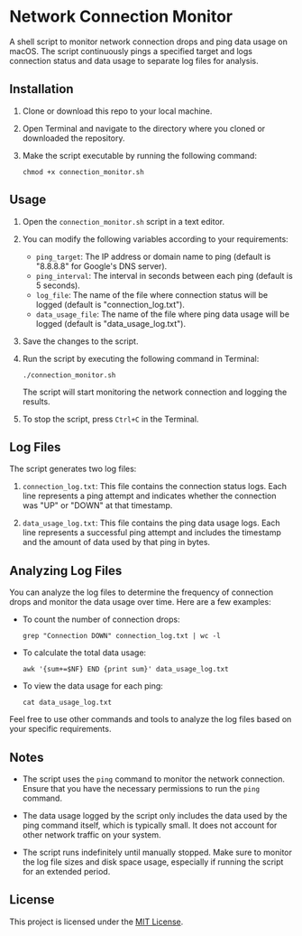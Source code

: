 # Network Connection Monitor

A shell script to monitor network connection drops and ping data usage on macOS. The script continuously pings a specified target and logs connection status and data usage to separate log files for analysis.

## Installation

1. Clone or download this repo to your local machine.

2. Open Terminal and navigate to the directory where you cloned or downloaded the repository.

3. Make the script executable by running the following command:
   ```
   chmod +x connection_monitor.sh
   ```

## Usage

1. Open the `connection_monitor.sh` script in a text editor.

2. You can modify the following variables according to your requirements:
   - `ping_target`: The IP address or domain name to ping (default is "8.8.8.8" for Google's DNS server).
   - `ping_interval`: The interval in seconds between each ping (default is 5 seconds).
   - `log_file`: The name of the file where connection status will be logged (default is "connection_log.txt").
   - `data_usage_file`: The name of the file where ping data usage will be logged (default is "data_usage_log.txt").

3. Save the changes to the script.

4. Run the script by executing the following command in Terminal:
   ```
   ./connection_monitor.sh
   ```

   The script will start monitoring the network connection and logging the results.

5. To stop the script, press `Ctrl+C` in the Terminal.

## Log Files

The script generates two log files:

1. `connection_log.txt`: This file contains the connection status logs. Each line represents a ping attempt and indicates whether the connection was "UP" or "DOWN" at that timestamp.

2. `data_usage_log.txt`: This file contains the ping data usage logs. Each line represents a successful ping attempt and includes the timestamp and the amount of data used by that ping in bytes.

## Analyzing Log Files

You can analyze the log files to determine the frequency of connection drops and monitor the data usage over time. Here are a few examples:

- To count the number of connection drops:
  ```
  grep "Connection DOWN" connection_log.txt | wc -l
  ```

- To calculate the total data usage:
  ```
  awk '{sum+=$NF} END {print sum}' data_usage_log.txt
  ```

- To view the data usage for each ping:
  ```
  cat data_usage_log.txt
  ```

Feel free to use other commands and tools to analyze the log files based on your specific requirements.

## Notes

- The script uses the `ping` command to monitor the network connection. Ensure that you have the necessary permissions to run the `ping` command.

- The data usage logged by the script only includes the data used by the ping command itself, which is typically small. It does not account for other network traffic on your system.

- The script runs indefinitely until manually stopped. Make sure to monitor the log file sizes and disk space usage, especially if running the script for an extended period.

## License

This project is licensed under the [MIT License](LICENSE).
